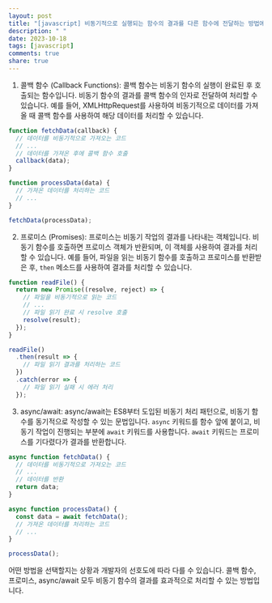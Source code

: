 ```yaml
---
layout: post
title: "[javascript] 비동기적으로 실행되는 함수의 결과를 다른 함수에 전달하는 방법에는 어떤 것들이 있나요?"
description: " "
date: 2023-10-18
tags: [javascript]
comments: true
share: true
---
```


1. 콜백 함수 (Callback Functions): 콜백 함수는 비동기 함수의 실행이 완료된 후 호출되는 함수입니다. 비동기 함수의 결과를 콜백 함수의 인자로 전달하여 처리할 수 있습니다. 예를 들어, XMLHttpRequest를 사용하여 비동기적으로 데이터를 가져올 때 콜백 함수를 사용하여 해당 데이터를 처리할 수 있습니다.

```javascript
function fetchData(callback) {
  // 데이터를 비동기적으로 가져오는 코드
  // ...
  // 데이터를 가져온 후에 콜백 함수 호출
  callback(data);
}

function processData(data) {
  // 가져온 데이터를 처리하는 코드
  // ...
}

fetchData(processData);
```

2. 프로미스 (Promises): 프로미스는 비동기 작업의 결과를 나타내는 객체입니다. 비동기 함수를 호출하면 프로미스 객체가 반환되며, 이 객체를 사용하여 결과를 처리할 수 있습니다. 예를 들어, 파일을 읽는 비동기 함수를 호출하고 프로미스를 반환받은 후, `then` 메소드를 사용하여 결과를 처리할 수 있습니다.

```javascript
function readFile() {
  return new Promise((resolve, reject) => {
    // 파일을 비동기적으로 읽는 코드
    // ...
    // 파일 읽기 완료 시 resolve 호출
    resolve(result);
  });
}

readFile()
  .then(result => {
    // 파일 읽기 결과를 처리하는 코드
  })
  .catch(error => {
    // 파일 읽기 실패 시 에러 처리
  });
```

3. async/await: async/await는 ES8부터 도입된 비동기 처리 패턴으로, 비동기 함수를 동기적으로 작성할 수 있는 문법입니다. `async` 키워드를 함수 앞에 붙이고, 비동기 작업이 진행되는 부분에 `await` 키워드를 사용합니다. `await` 키워드는 프로미스를 기다렸다가 결과를 반환합니다.

```javascript
async function fetchData() {
  // 데이터를 비동기적으로 가져오는 코드
  // ...
  // 데이터를 반환
  return data;
}

async function processData() {
  const data = await fetchData();
  // 가져온 데이터를 처리하는 코드
  // ...
}

processData();
```

어떤 방법을 선택할지는 상황과 개발자의 선호도에 따라 다를 수 있습니다. 콜백 함수, 프로미스, async/await 모두 비동기 함수의 결과를 효과적으로 처리할 수 있는 방법입니다.